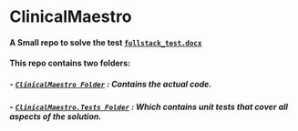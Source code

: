 # ClinicalMaestro

#### A Small repo to solve the test [`fullstack_test.docx`](./fullstack_test.docx)


#### This repo contains two folders:
##### -  [`ClinicalMaestro Folder`](./ClinicalMaestro) : Contains the actual code.


##### -  [`ClinicalMaestro.Tests Folder`](./ClinicalMaestro.Tests) : Which contains unit tests that cover all aspects of the solution.